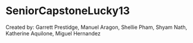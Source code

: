# SeniorCapstoneLucky13

Created by: Garrett Prestidge, Manuel Aragon, Shellie Pham, Shyam Nath, Katherine Aquilone, Miguel Hernandez
